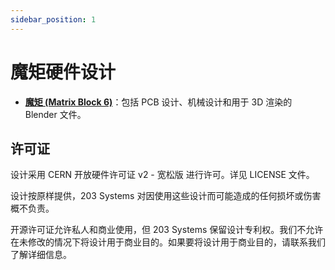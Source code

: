 ```yaml
---
sidebar_position: 1
---
```


# 魔矩硬件设计

- **[魔矩 (Matrix Block 6)](https://github.com/203-Systems/Matrix-Block6-Hardware)**：包括 PCB 设计、机械设计和用于 3D 渲染的 Blender 文件。

## 许可证

设计采用 CERN 开放硬件许可证 v2 - 宽松版 进行许可。详见 LICENSE 文件。

设计按原样提供，203 Systems 对因使用这些设计而可能造成的任何损坏或伤害概不负责。

开源许可证允许私人和商业使用，但 203 Systems 保留设计专利权。我们不允许在未修改的情况下将设计用于商业目的。如果要将设计用于商业目的，请联系我们了解详细信息。
